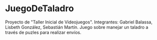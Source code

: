 # JuegoDeTaladro
Proyecto de "Taller Inicial de Videojuegos". Integrantes: Gabriel Balassa, Lisbeth González, Sebastián Martín. Juego sobre manejar un taladro a través de puzles para realizar envíos.
